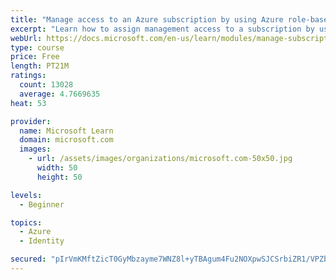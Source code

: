 ```yaml
---
title: "Manage access to an Azure subscription by using Azure role-based access control (RBAC)"
excerpt: "Learn how to assign management access to a subscription by using Azure role-based access control."
webUrl: https://docs.microsoft.com/en-us/learn/modules/manage-subscription-access-azure-rbac/
type: course
price: Free
length: PT21M
ratings:
  count: 13028
  average: 4.7669635
heat: 53

provider:
  name: Microsoft Learn
  domain: microsoft.com
  images:
    - url: /assets/images/organizations/microsoft.com-50x50.jpg
      width: 50
      height: 50

levels:
  - Beginner

topics:
  - Azure
  - Identity

secured: "pIrVmKMftZicT0GyMbzayme7WNZ8l+yTBAgum4Fu2NOXpwSJCSrbiZR1/VPZbBvq9LZOX7ves/hjy4yi3SJpFSgwWw7rjHU+AyYCi8hwKe7ziwkm4Zdiyq/wGonVNjI0cX3cEF4DWO86Usws2W54ovAgxLE28KOWTznrMnXYzuBo6aNM5zql9Q4FrjQ5KFqiMGqqcHb+KQuWevNkAvtnqzgF+qEKQ2jjylELyTEegVI/65e+OiQ8n2d15H8GQ6ruCafBkjiWnWCQyHmHsliBsEHRHwBzMxfHpmQaAXy72ARRfq4MS7iADkCzfvqKBXz9yZ83ukjJLAfYUNQOJ66fQrsOk7Zfa1w541kRfN5IrO5rrvQq9keHV1dlvRi4N03uvSAFcyHsPDNoO7zBl2bNbbV8qEmdAB1wWtfMSfS+wJm8DnxSS9+KoX7R4RtNwFHh;1Lfq42H67Jo5VU6pIN6d9w=="
---
```


